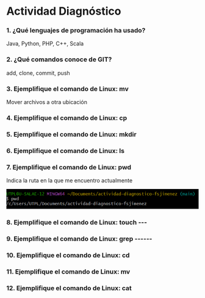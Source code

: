 # Actividad Diagnóstico


### 1. ¿Qué lenguajes de programación ha usado?

Java, Python, PHP, C++, Scala

### 2. ¿Qué comandos conoce de GIT?

add, clone, commit, push

### 3. Ejemplifique el comando de Linux: mv

Mover archivos a otra ubicación

### 4. Ejemplifique el comando de Linux: cp



### 5. Ejemplifique el comando de Linux: mkdir
### 6. Ejemplifique el comando de Linux: ls
### 7. Ejemplifique el comando de Linux: pwd

Indica la ruta en la que me encuentro actualmente

![Descripción de la imagen](img1.png)

### 8. Ejemplifique el comando de Linux: touch ---
### 9. Ejemplifique el comando de Linux: grep ------
### 10. Ejemplifique el comando de Linux: cd
### 11. Ejemplifique el comando de Linux: mv
### 12. Ejemplifique el comando de Linux: cat

